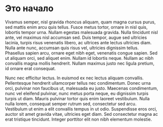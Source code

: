 # Это начало

Vivamus semper, nisl gravida rhoncus aliquam, quam magna cursus purus, sed mattis enim arcu quis tellus. Fusce metus tortor, ornare in nisl quis, lobortis tempor urna. Nullam egestas malesuada gravida. Nulla tincidunt nisl ante, vel maximus nisl accumsan sed. Duis tempor, augue sed ultricies lacinia, turpis risus venenatis libero, ac ultrices ante lectus ultricies diam. Nulla ante nunc, accumsan quis risus vel, ultricies dignissim tellus. Phasellus sapien arcu, ornare eget nibh eget, venenatis congue sapien. Sed ut aliquam orci, sed aliquet enim. Nullam id lobortis neque. Nullam ac nibh convallis magna mollis hendrerit. Nullam maximus justo nec ligula pretium, id ornare erat consequat.

Nunc nec efficitur lectus. In euismod ex nec lectus aliquam convallis. Pellentesque hendrerit ullamcorper tellus nec condimentum. Donec urna orci, pulvinar non faucibus ut, malesuada eu justo. Maecenas condimentum, nunc vel eleifend pulvinar, nunc metus porta neque, eu dignissim turpis turpis ut diam. Mauris pulvinar tortor quis enim laoreet vestibulum. Nulla nulla lorem, consequat semper rutrum sed, consectetur sed arcu. Vestibulum ut enim a elit convallis tempus in ut odio. Suspendisse eros orci, auctor sit amet gravida vitae, ultricies eget diam. Sed consectetur magna ac erat tristique tincidunt. Integer porttitor elit non nibh elementum molestie.